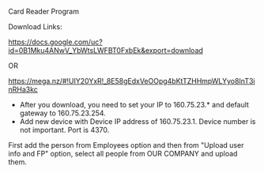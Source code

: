 Card Reader Program

Download Links:

https://docs.google.com/uc?id=0B1Mku4ANwV_YbWtsLWFBT0FxbEk&export=download

OR

https://mega.nz/#!UIY20YxR!_8E58gEdxVeOOpg4bKtTZHHmpWLYyo8InT3inRHa3kc

- After you download, you need to set your IP to 160.75.23.* and default gateway to 160.75.23.254.
- Add new device with Device IP address of 160.75.23.1. Device number is not important. Port is 4370. 


First add the person from Employees option and then from "Upload user info and FP" option, select all people from OUR COMPANY and upload them.
